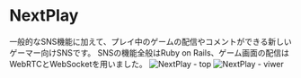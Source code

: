 # NextPlay
一般的なSNS機能に加えて、プレイ中のゲームの配信やコメントができる新しいゲーマー向けSNSです。
SNSの機能全般はRuby on Rails、ゲーム画面の配信はWebRTCとWebSocketを用いました。
![NextPlay - top](https://github.com/sakusaku3939/NextPlay/assets/53967490/72650b0b-d0c1-4da5-96ce-82167ae0dda7)
![NextPlay - viwer](https://github.com/sakusaku3939/NextPlay/assets/53967490/744cb06f-1c24-4c1d-9101-d6844fc0df4b)
